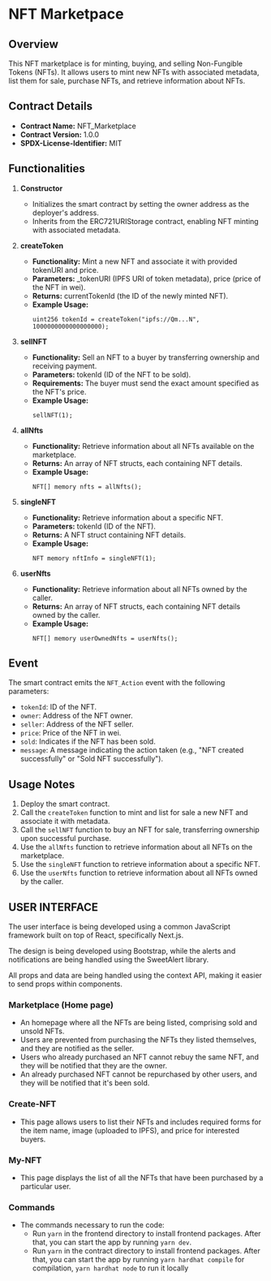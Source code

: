 
# NFT Marketpace

## Overview
This NFT marketplace is for minting, buying, and selling Non-Fungible Tokens (NFTs). It allows users to mint new NFTs with associated metadata, list them for sale, purchase NFTs, and retrieve information about NFTs.

## Contract Details
- **Contract Name:** NFT_Marketplace
- **Contract Version:** 1.0.0
- **SPDX-License-Identifier:** MIT

## Functionalities
1. **Constructor**
   - Initializes the smart contract by setting the owner address as the deployer's address.
   - Inherits from the ERC721URIStorage contract, enabling NFT minting with associated metadata.

2. **createToken**
   - **Functionality:** Mint a new NFT and associate it with provided tokenURI and price.
   - **Parameters:** _tokenURI (IPFS URI of token metadata), price (price of the NFT in wei).
   - **Returns:** currentTokenId (the ID of the newly minted NFT).
   - **Example Usage:**
     ```solidity
     uint256 tokenId = createToken("ipfs://Qm...N", 1000000000000000000);
     ```

3. **sellNFT**
   - **Functionality:** Sell an NFT to a buyer by transferring ownership and receiving payment.
   - **Parameters:** tokenId (ID of the NFT to be sold).
   - **Requirements:** The buyer must send the exact amount specified as the NFT's price.
   - **Example Usage:**
     ```solidity
     sellNFT(1);
     ```

4. **allNfts**
   - **Functionality:** Retrieve information about all NFTs available on the marketplace.
   - **Returns:** An array of NFT structs, each containing NFT details.
   - **Example Usage:**
     ```solidity
     NFT[] memory nfts = allNfts();
     ```

5. **singleNFT**
   - **Functionality:** Retrieve information about a specific NFT.
   - **Parameters:** tokenId (ID of the NFT).
   - **Returns:** A NFT struct containing NFT details.
   - **Example Usage:**
     ```solidity
     NFT memory nftInfo = singleNFT(1);
     ```

6. **userNfts**
   - **Functionality:** Retrieve information about all NFTs owned by the caller.
   - **Returns:** An array of NFT structs, each containing NFT details owned by the caller.
   - **Example Usage:**
     ```solidity
     NFT[] memory userOwnedNfts = userNfts();
     ```

## Event
The smart contract emits the `NFT_Action` event with the following parameters:
- `tokenId`: ID of the NFT.
- `owner`: Address of the NFT owner.
- `seller`: Address of the NFT seller.
- `price`: Price of the NFT in wei.
- `sold`: Indicates if the NFT has been sold.
- `message`: A message indicating the action taken (e.g., "NFT created successfully" or "Sold NFT successfully").

## Usage Notes
1. Deploy the smart contract.
2. Call the `createToken` function to mint and list for sale a new NFT and associate it with metadata.
3. Call the `sellNFT` function to buy an NFT for sale, transferring ownership upon successful purchase.
4. Use the `allNfts` function to retrieve information about all NFTs on the marketplace.
5. Use the `singleNFT` function to retrieve information about a specific NFT.
6. Use the `userNfts` function to retrieve information about all NFTs owned by the caller.

## USER INTERFACE
The user interface is being developed using a common JavaScript framework built on top of React, specifically Next.js.

The design is being developed using Bootstrap, while the alerts and notifications are being handled using the SweetAlert library.

All props and data are being handled using the context API, making it easier to send props within components.

### Marketplace (Home page)
- An homepage where all the NFTs are being listed, comprising sold and unsold NFTs.
- Users are prevented from purchasing the NFTs they listed themselves, and they are notified as the seller.
- Users who already purchased an NFT cannot rebuy the same NFT, and they will be notified that they are the owner.
- An already purchased NFT cannot be repurchased by other users, and they will be notified that it's been sold.

### Create-NFT
- This page allows users to list their NFTs and includes required forms for the item name, image (uploaded to IPFS), and price for interested buyers.

### My-NFT
- This page displays the list of all the NFTs that have been purchased by a particular user.

### Commands
- The commands necessary to run the code:
  - Run `yarn` in the frontend directory to install frontend packages. After that, you can start the app by running `yarn dev`.
  - Run `yarn` in the contract directory to install frontend packages. After that, you can start the app by running `yarn hardhat compile` for compilation, `yarn hardhat node` to run it locally
```
